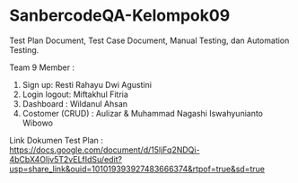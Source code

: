 # SanbercodeQA-Kelompok09
Test Plan Document, Test Case Document, Manual Testing, dan Automation Testing.

Team 9 Member :
1. Sign up: Resti Rahayu Dwi Agustini
2. Login logout: Miftakhul Fitria
3. Dashboard : Wildanul Ahsan
4. Costomer (CRUD) : Aulizar & Muhammad Nagashi Iswahyunianto Wibowo

Link Dokumen Test Plan : https://docs.google.com/document/d/15ljFq2NDQi-4bCbX4Oljv5T2vELfIdSu/edit?usp=share_link&ouid=101019393927483666374&rtpof=true&sd=true
